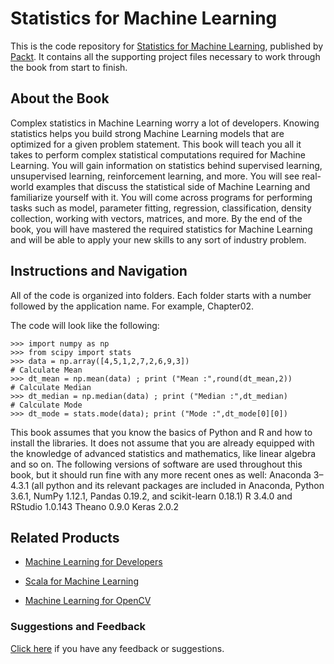 # Statistics for Machine Learning
This is the code repository for [Statistics for Machine Learning](https://www.packtpub.com/big-data-and-business-intelligence/statistics-machine-learning?utm_source=github&utm_medium=repository&utm_campaign=9781788295758), published by [Packt](https://www.packtpub.com/?utm_source=github). It contains all the supporting project files necessary to work through the book from start to finish.
## About the Book
Complex statistics in Machine Learning worry a lot of developers. Knowing statistics helps you build strong Machine Learning models that are optimized for a given problem statement. This book will teach you all it takes to perform complex statistical computations required for Machine Learning. You will gain information on statistics behind supervised learning, unsupervised learning, reinforcement learning, and more. You will see real-world examples that discuss the statistical side of Machine Learning and familiarize yourself with it. You will come across programs for performing tasks such as model, parameter fitting, regression, classification, density collection, working with vectors, matrices, and more. By the end of the book, you will have mastered the required statistics for Machine Learning and will be able to apply your new skills to any sort of industry problem.
## Instructions and Navigation
All of the code is organized into folders. Each folder starts with a number followed by the application name. For example, Chapter02.



The code will look like the following:
```
>>> import numpy as np
>>> from scipy import stats
>>> data = np.array([4,5,1,2,7,2,6,9,3])
# Calculate Mean
>>> dt_mean = np.mean(data) ; print ("Mean :",round(dt_mean,2))
# Calculate Median
>>> dt_median = np.median(data) ; print ("Median :",dt_median)
# Calculate Mode
>>> dt_mode = stats.mode(data); print ("Mode :",dt_mode[0][0])
```

This book assumes that you know the basics of Python and R and how to install the
libraries. It does not assume that you are already equipped with the knowledge of advanced
statistics and mathematics, like linear algebra and so on.
The following versions of software are used throughout this book, but it should run fine
with any more recent ones as well:
Anaconda 3–4.3.1 (all python and its relevant packages are included in
Anaconda, Python 3.6.1, NumPy 1.12.1, Pandas 0.19.2, and scikit-learn 0.18.1)
R 3.4.0 and RStudio 1.0.143
Theano 0.9.0
Keras 2.0.2

## Related Products
* [Machine Learning for Developers](https://www.packtpub.com/big-data-and-business-intelligence/machine-learning-developers?utm_source=github&utm_medium=repository&utm_campaign=9781786469878)

* [Scala for Machine Learning](https://www.packtpub.com/big-data-and-business-intelligence/scala-machine-learning?utm_source=github&utm_medium=repository&utm_campaign=9781783558742)

* [Machine Learning for OpenCV](https://www.packtpub.com/big-data-and-business-intelligence/machine-learning-opencv?utm_source=github&utm_medium=repository&utm_campaign=9781783980284)

### Suggestions and Feedback
[Click here](https://docs.google.com/forms/d/e/1FAIpQLSe5qwunkGf6PUvzPirPDtuy1Du5Rlzew23UBp2S-P3wB-GcwQ/viewform) if you have any feedback or suggestions.
